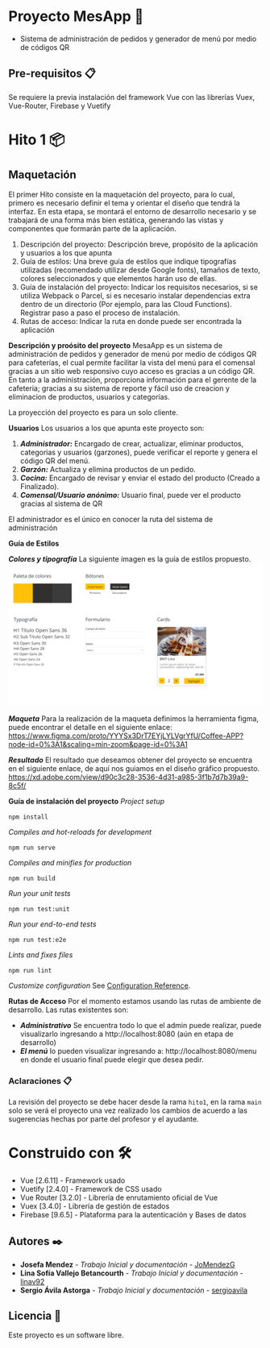 # Proyecto MesApp 🚀

- Sistema de administración de pedidos y generador de menú por medio de códigos QR

## Pre-requisitos 📋
Se requiere la previa instalación del framework Vue con las librerías Vuex, Vue-Router, Firebase y Vuetify

# Hito 1 📦 
## Maquetación

El primer Hito consiste en la maquetación del proyecto, para lo cual, primero es necesario definir el tema y orientar el diseño que tendrá la interfaz. En esta etapa, se montará el entorno de desarrollo necesario y se trabajará de una forma más bien estática, generando las vistas y componentes que formarán parte de la aplicación.

1. Descripción del proyecto: Descripción breve, propósito de la aplicación y usuarios a los que apunta
2. Guía de estilos: Una breve guía de estilos que indique tipografías utilizadas (recomendado
utilizar desde Google fonts), tamaños de texto, colores seleccionados y que elementos harán
uso de ellas.
3. Guía de instalación del proyecto: Indicar los requisitos necesarios, si se utiliza Webpack o Parcel, si es necesario instalar dependencias extra dentro de un directorio (Por ejemplo, para las Cloud Functions). Registrar paso a paso el proceso de instalación.
4. Rutas de acceso: Indicar la ruta en donde puede ser encontrada la aplicación

**Descripción y proósito del proyecto**
MesaApp es un sistema de administración de pedidos y generador de menú por medio de códigos QR para cafeterías, el cual permite facilitar la vista del menú para el comensal gracias a un sitio web responsivo cuyo acceso es gracias a un código QR. En tanto a la administración, proporciona información para el gerente de la cafeteria; gracias a su sistema de reporte y fácil uso de creacion y eliminacion de productos, usuarios y categorías.

La proyección del proyecto es para un solo cliente.

**Usuarios**
Los usuarios a los que apunta este proyecto son:
1. ***Administrador:*** Encargado de crear, actualizar, eliminar productos, categorias y usuarios (garzones), puede verificar el reporte y genera el código QR del menú.
2. ***Garzón:*** Actualiza y elimina productos de un pedido.
3. ***Cocina:*** Encargado de revisar y enviar el estado del producto (Creado a Finalizado).
4. ***Comensal/Usuario anónimo:*** Usuario final, puede ver el producto gracias al sistema de QR

El administrador es el único en conocer la ruta del sistema de administración

**Guía de Estilos**

***Colores y tipografía***
La siguiente imagen es la guía de estilos propuesto.
![alt text](https://github.com/Grupo-1-Mi-App/mesapp/blob/hito1/tipografia.png?raw=true)

***Maqueta***
Para la realización de la maqueta definimos la herramienta figma, puede encontrar el detalle en el siguiente enlace:
https://www.figma.com/proto/YYYSx3DrT7EYjLYLVgrYfU/Coffee-APP?node-id=0%3A1&scaling=min-zoom&page-id=0%3A1

***Resultado***
El resultado que deseamos obtener del proyecto se encuentra en el siguiente enlace, de aquí nos guiamos en el diseño gráfico propuesto.
https://xd.adobe.com/view/d90c3c28-3536-4d31-a985-3f1b7d7b39a9-8c5f/

**Guía de instalación del proyecto**
*Project setup*
```
npm install
```
*Compiles and hot-reloads for development*
```
npm run serve
```
*Compiles and minifies for production*
```
npm run build
```
*Run your unit tests*
```
npm run test:unit
```
*Run your end-to-end tests*
```
npm run test:e2e
```
*Lints and fixes files*
```
npm run lint
```
*Customize configuration*
See [Configuration Reference](https://cli.vuejs.org/config/).

**Rutas de Acceso**
Por el momento estamos usando las rutas de ambiente de desarrollo. Las rutas existentes son:
- ***Administrativo*** Se encuentra todo lo que el admin puede realizar, puede visualizarlo ingresando a http://localhost:8080 (aún en etapa de desarrollo)
- ***El menú*** lo pueden visualizar ingresando a: http://localhost:8080/menu en donde el usuario final puede elegir que desea pedir.

### Aclaraciones 📋
La revisión del proyecto se debe hacer desde la rama ```hito1```, en la rama ```main``` solo se verá el proyecto una vez realizado los cambios de acuerdo a las sugerencias hechas por parte del profesor y el ayudante.
 
# Construido con 🛠️

* Vue [2.6.11] - Framework usado
* Vuetify [2.4.0]  - Framework de CSS usado
* Vue Router [3.2.0] - Librería de enrutamiento oficial de Vue
* Vuex [3.4.0] - Librería de gestión de estados
* Firebase [9.6.5] - Plataforma para la autenticación y Bases de datos

## Autores ✒️

* **Josefa Mendez** - *Trabajo Inicial y documentación* - [JoMendezG](https://github.com/JoMendezG)
* **Lina Sofía Vallejo Betancourth** - *Trabajo Inicial y documentación* - [linav92](https://github.com/linav92)
* **Sergio Ávila Astorga** - *Trabajo Inicial y documentación* - [sergioavila](https://github.com/sergioavila)

## Licencia 📄

Este proyecto es un software libre. 
